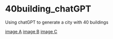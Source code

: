 # 40building_chatGPT

Using chatGPT to generate a city with 40 buildings


[image A](https://github.com/Niutonian/40building_chatGPT/blob/main/40buildings_A.png?raw=true)
[image B](https://github.com/Niutonian/40building_chatGPT/blob/main/40buildings_B.png?raw=true)
[image C](https://github.com/Niutonian/40building_chatGPT/blob/main/40buildings_C.png?raw=true)
